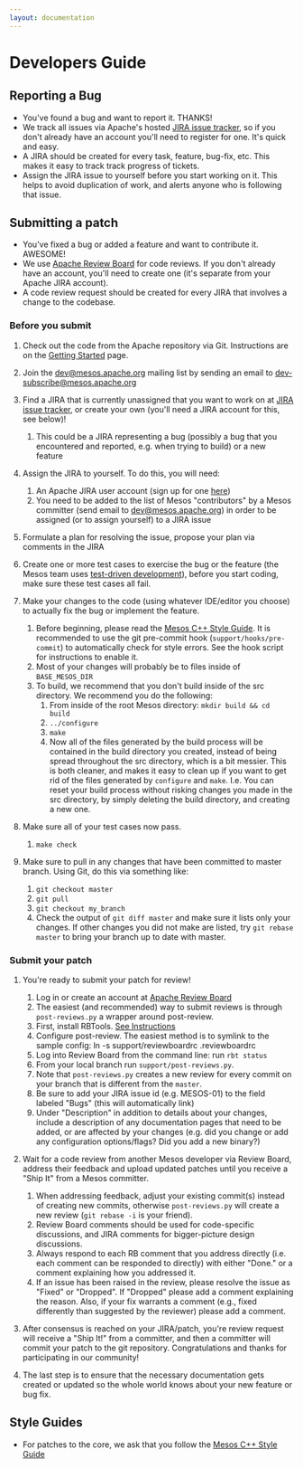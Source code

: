 ```yaml
---
layout: documentation
---
```


# Developers Guide

## Reporting a Bug
* You've found a bug and want to report it. THANKS!
* We track all issues via Apache's hosted [JIRA issue tracker](https://issues.apache.org/jira/browse/MESOS), so if you don't already have an account you'll need to register for one. It's quick and easy.
* A JIRA should be created for every task, feature, bug-fix, etc. This makes it easy to track track progress of tickets.
* Assign the JIRA issue to yourself before you start working on it. This helps to avoid duplication of work, and alerts anyone who is following that issue.

## Submitting a patch
* You've fixed a bug or added a feature and want to contribute it. AWESOME!
* We use [Apache Review Board](https://reviews.apache.org) for code reviews. If you don't already have an account, you'll need to create one (it's separate from your Apache JIRA account).
* A code review request should be created for every JIRA that involves a change to the codebase.

### Before you submit
1. Check out the code from the Apache repository via Git. Instructions are on the [Getting Started](http://mesos.apache.org/gettingstarted/) page.

2. Join the dev@mesos.apache.org mailing list by sending an email to dev-subscribe@mesos.apache.org

3. Find a JIRA that is currently unassigned that you want to work on at [JIRA issue tracker](https://issues.apache.org/jira/browse/MESOS), or create your own (you'll need a JIRA account for this, see below)!
    1. This could be a JIRA representing a bug (possibly a bug that you encountered and reported, e.g. when trying to build) or a new feature

4. Assign the JIRA to yourself. To do this, you will need:
    1. An Apache JIRA user account (sign up for one [here](https://issues.apache.org/jira/secure/Signup!default.jspa))
    2. You need to be added to the list of Mesos "contributors" by a Mesos committer (send email to dev@mesos.apache.org) in order to be assigned (or to assign yourself) to a JIRA issue

5. Formulate a plan for resolving the issue, propose your plan via comments in the JIRA

6. Create one or more test cases to exercise the bug or the feature (the Mesos team uses [test-driven development](http://en.wikipedia.org/wiki/Test-driven_development)), before you start coding, make sure these test cases all fail.

7. Make your changes to the code (using whatever IDE/editor you choose) to actually fix the bug or implement the feature.
    1. Before beginning, please read the [Mesos C++ Style Guide](mesos-c++-style-guide.md). It is recommended to use the git pre-commit hook (`support/hooks/pre-commit`) to automatically check for style errors. See the hook script for instructions to enable it.
    2. Most of your changes will probably be to files inside of `BASE_MESOS_DIR`
    3. To build, we recommend that you don't build inside of the src directory. We recommend you do the following:
        1. From inside of the root Mesos directory: `mkdir build && cd build`
        2. `../configure`
        3. `make`
        4. Now all of the files generated by the build process will be contained in the build directory you created, instead of being spread throughout the src directory, which is a bit messier. This is both cleaner, and makes it easy to clean up if you want to get rid of the files generated by `configure` and `make`. I.e. You can reset your build process without risking changes you made in the src directory, by simply deleting the build directory, and creating a new one.

8. Make sure all of your test cases now pass.
	1. `make check`

9. Make sure to pull in any changes that have been committed to master branch. Using Git, do this via something like:
    1. `git checkout master`
    2. `git pull`
    3. `git checkout my_branch`
    4. Check the output of `git diff master` and make sure it lists only your changes. If other changes you did not make are listed, try `git rebase master` to bring your branch up to date with master.

### Submit your patch
1. You're ready to submit your patch for review!
    1. Log in or create an account at [Apache Review Board](http://reviews.apache.org)
    2. The easiest (and recommended) way to submit reviews is through `post-reviews.py` a wrapper around post-review.
    3. First, install RBTools. [See Instructions](https://www.reviewboard.org/docs/rbtools/dev/)
    4. Configure post-review. The easiest method is to symlink to the sample config: ln -s support/reviewboardrc .reviewboardrc
    5. Log into Review Board from the command line: run `rbt status`
    6. From your local branch run `support/post-reviews.py`.
    7. Note that `post-reviews.py` creates a new review for every commit on your branch that is different from the `master`.
    8. Be sure to add your JIRA issue id (e.g. MESOS-01) to the field labeled "Bugs" (this will automatically link)
    9. Under "Description" in addition to details about your changes, include a description of any documentation pages that need to be added, or are affected by your changes (e.g. did you change or add any configuration options/flags? Did you add a new binary?)

2. Wait for a code review from another Mesos developer via Review Board, address their feedback and upload updated patches until you receive a "Ship It" from a Mesos committer.
    1. When addressing feedback, adjust your existing commit(s) instead of creating new commits, otherwise `post-reviews.py` will create a new review (`git rebase -i` is your friend).
    2. Review Board comments should be used for code-specific discussions, and JIRA comments for bigger-picture design discussions.
    3. Always respond to each RB comment that you address directly (i.e. each comment can be responded to directly) with either "Done." or a comment explaining how you addressed it.
    4. If an issue has been raised in the review, please resolve the issue as "Fixed" or "Dropped". If "Dropped" please add a comment explaining the reason. Also, if your fix warrants a comment (e.g., fixed differently than suggested by the reviewer) please add a comment.

3. After consensus is reached on your JIRA/patch, you're review request will receive a "Ship It!" from a committer, and then a committer will commit your patch to the git repository. Congratulations and thanks for participating in our community!

4. The last step is to ensure that the necessary documentation gets created or updated so the whole world knows about your new feature or bug fix.

## Style Guides
* For patches to the core, we ask that you follow the [Mesos C++ Style Guide](mesos-c++-style-guide.md)
